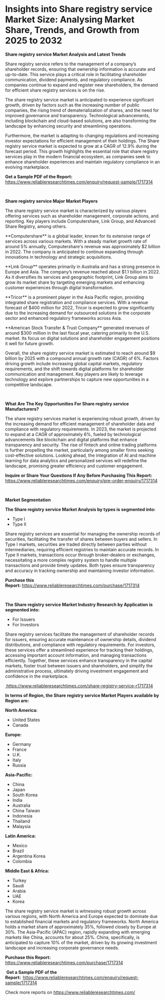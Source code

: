 <p><h1>Insights into Share registry service Market Size: Analysing Market Share, Trends, and Growth from 2025 to 2032</h1></p><p><strong>Share registry service Market Analysis and Latest Trends</strong></p>
<p><p>Share registry service refers to the management of a company’s shareholder records, ensuring that ownership information is accurate and up-to-date. This service plays a critical role in facilitating shareholder communication, dividend payments, and regulatory compliance. As companies continue to expand and register new shareholders, the demand for efficient share registry services is on the rise.</p><p>The share registry service market is anticipated to experience significant growth, driven by factors such as the increasing number of public companies, the rising trend of dematerialization of shares, and the need for improved governance and transparency. Technological advancements, including blockchain and cloud-based solutions, are also transforming the landscape by enhancing security and streamlining operations.</p><p>Furthermore, the market is adapting to changing regulations and increasing investor expectations for efficient management of their holdings. The Share registry service market is expected to grow at a CAGR of 12.9% during the forecast period. This growth highlights the essential role that share registry services play in the modern financial ecosystem, as companies seek to enhance shareholder experiences and maintain regulatory compliance in an evolving marketplace.</p></p>
<p><strong>Get a Sample PDF of the Report:&nbsp;</strong> <a href="https://www.reliableresearchtimes.com/enquiry/request-sample/1717314?utm_campaign=2631&utm_medium=2&utm_source=Github&utm_content=ia&utm_term=25032025&utm_id=share-registry-service">https://www.reliableresearchtimes.com/enquiry/request-sample/1717314</a></p>
<p>&nbsp;</p>
<p><strong>Share registry service Major Market Players</strong></p>
<p><p>The share registry service market is characterized by various players offering services such as shareholder management, corporate actions, and reporting. Key players include Computershare, Link Group, and Advanced Share Registry, among others.</p><p>**Computershare** is a global leader, known for its extensive range of services across various markets. With a steady market growth rate of around 5% annually, Computershare's revenue was approximately $2 billion in 2022. The company is anticipated to continue expanding through innovations in technology and strategic acquisitions.</p><p>**Link Group** operates primarily in Australia and has a strong presence in Europe and Asia. The company’s revenue reached about $1.1 billion in 2022. As it diversifies its services and geographic footprint, Link Group aims to grow its market share by targeting emerging markets and enhancing customer experiences through digital transformation.</p><p>**Tricor** is a prominent player in the Asia Pacific region, providing integrated share registration and compliance services. With a revenue forecast of $400 million for 2022, Tricor is expected to grow significantly due to the increasing demand for outsourced solutions in the corporate sector and enhanced regulatory frameworks across Asia.</p><p>**American Stock Transfer & Trust Company** generated revenues of around $300 million in the last fiscal year, catering primarily to the U.S. market. Its focus on digital solutions and shareholder engagement positions it well for future growth.</p><p>Overall, the share registry service market is estimated to reach around $9 billion by 2025 with a compound annual growth rate (CAGR) of 6%. Factors driving growth include increasing global capital markets, regulatory requirements, and the shift towards digital platforms for shareholder communication and management. Key players are likely to leverage technology and explore partnerships to capture new opportunities in a competitive landscape.</p></p>
<p>&nbsp;</p>
<p><strong>What Are The Key Opportunities For Share registry service Manufacturers?</strong></p>
<p><p>The share registry services market is experiencing robust growth, driven by the increasing demand for efficient management of shareholder data and compliance with regulatory requirements. In 2023, the market is projected to expand at a CAGR of approximately 6%, fueled by technological advancements like blockchain and digital platforms that enhance transparency and security. The rise of fintech and online trading platforms is further propelling the market, particularly among smaller firms seeking cost-effective solutions. Looking ahead, the integration of AI and machine learning for data analytics and personalized services will redefine the landscape, promising greater efficiency and customer engagement.</p></p>
<p><strong>Inquire or Share Your Questions If Any Before Purchasing This Report:</strong> <a href="https://www.reliableresearchtimes.com/enquiry/pre-order-enquiry/1717314?utm_campaign=2631&utm_medium=2&utm_source=Github&utm_content=ia&utm_term=25032025&utm_id=share-registry-service">https://www.reliableresearchtimes.com/enquiry/pre-order-enquiry/1717314</a></p>
<p>&nbsp;</p>
<p><strong>Market Segmentation</strong></p>
<p><strong>The Share registry service Market Analysis by types is segmented into:</strong></p>
<p><ul><li>Type I</li><li>Type II</li></ul></p>
<p><p>Share registry services are essential for managing the ownership records of securities, facilitating the transfer of shares between buyers and sellers. In Type I markets, securities are traded directly between parties without intermediaries, requiring efficient registries to maintain accurate records. In Type II markets, transactions occur through broker-dealers or exchanges, necessitating a more complex registry system to handle multiple transactions and provide timely updates. Both types ensure transparency and accuracy in tracking ownership and maintaining investor information.</p></p>
<p><strong>Purchase this Report:&nbsp;</strong><a href="https://www.reliableresearchtimes.com/purchase/1717314?utm_campaign=2631&utm_medium=2&utm_source=Github&utm_content=ia&utm_term=25032025&utm_id=share-registry-service">https://www.reliableresearchtimes.com/purchase/1717314</a></p>
<p>&nbsp;</p>
<p><strong>The Share registry service Market Industry Research by Application is segmented into:</strong></p>
<p><ul><li>For Issuers</li><li>For Investors</li></ul></p>
<p><p>Share registry services facilitate the management of shareholder records for issuers, ensuring accurate maintenance of ownership details, dividend distributions, and compliance with regulatory requirements. For investors, these services offer a streamlined experience for tracking their holdings, accessing important account information, and managing transactions efficiently. Together, these services enhance transparency in the capital markets, foster trust between issuers and shareholders, and simplify the administrative process, ultimately driving investment engagement and confidence in the marketplace.</p></p>
<p><a href="https://www.reliableresearchtimes.com/share-registry-service-r1717314?utm_campaign=2631&utm_medium=2&utm_source=Github&utm_content=ia&utm_term=25032025&utm_id=share-registry-service">&nbsp;https://www.reliableresearchtimes.com/share-registry-service-r1717314</a></p>
<p><strong>In terms of Region, the Share registry service Market Players available by Region are:</strong></p>
<p>
    <p> <strong> North America: </strong>
        <ul>
            <li>United States</li>
            <li>Canada</li>
        </ul>
        </p> 
    <p> <strong> Europe: </strong>
        <ul>
            <li>Germany</li>
            <li>France</li>
            <li>U.K.</li>
            <li>Italy</li>
            <li>Russia</li>
        </ul>
        </p> 
    <p> <strong> Asia-Pacific: </strong>
        <ul>
            <li>China</li>
            <li>Japan</li>
            <li>South Korea</li>
            <li>India</li>
            <li>Australia</li>
            <li>China Taiwan</li>
            <li>Indonesia</li>
            <li>Thailand</li>
            <li>Malaysia</li>
        </ul>
        </p> 
    <p> <strong> Latin America: </strong>
        <ul>
            <li>Mexico</li>
            <li>Brazil</li>
            <li>Argentina Korea</li>
            <li>Colombia</li>
        </ul>
        </p> 
    <p> <strong> Middle East & Africa: </strong>
        <ul>
            <li>Turkey</li>
            <li>Saudi</li>
            <li>Arabia</li>
            <li>UAE</li>
            <li>Korea</li>
        </ul>
    </p>
    </p>
<p><p>The share registry service market is witnessing robust growth across various regions, with North America and Europe expected to dominate due to established financial markets and regulatory frameworks. North America holds a market share of approximately 35%, followed closely by Europe at 30%. The Asia-Pacific (APAC) region, rapidly expanding with emerging markets like China, accounts for about 25%. China, specifically, is anticipated to capture 10% of the market, driven by its growing investment landscape and increasing corporate governance needs.</p></p>
<p><strong>Purchase this Report: </strong><a href="https://www.reliableresearchtimes.com/purchase/1717314?utm_campaign=2631&utm_medium=2&utm_source=Github&utm_content=ia&utm_term=25032025&utm_id=share-registry-service">https://www.reliableresearchtimes.com/purchase/1717314</a></p>
<p>&nbsp;<strong>Get a Sample PDF of the Report:&nbsp;&nbsp;</strong><a href="https://www.reliableresearchtimes.com/enquiry/request-sample/1717314?utm_campaign=2631&utm_medium=2&utm_source=Github&utm_content=ia&utm_term=25032025&utm_id=share-registry-service">https://www.reliableresearchtimes.com/enquiry/request-sample/1717314</a></p>
<p><strong></strong></p>
<p>Check more reports on <a href="https://www.reliableresearchtimes.com/?utm_campaign=2631&utm_medium=2&utm_source=Github&utm_content=ia&utm_term=25032025&utm_id=share-registry-service">https://www.reliableresearchtimes.com/</a></p>